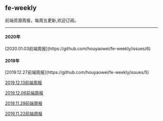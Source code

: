 ## fe-weekly

前端资源周报，每周五更新,欢迎订阅。

<hr>

<h4>2020年</h4>
[2020.01.03前端周报](https://github.com/houyaowei/fe-weekly/issues/6)

<h4>2019年</h4>
[2019.12.27前端周报](https://github.com/houyaowei/fe-weekly/issues/5)

[2019.12.13前端周报](https://github.com/houyaowei/fe-weekly/issues/4)

[2019.12.06前端周报](https://github.com/houyaowei/fe-weekly/issues/3)

[2019.11.29前端周报](https://github.com/houyaowei/fe-weekly/issues/2)

[2019.11.22前端周报](https://github.com/houyaowei/fe-weekly/issues/1)










